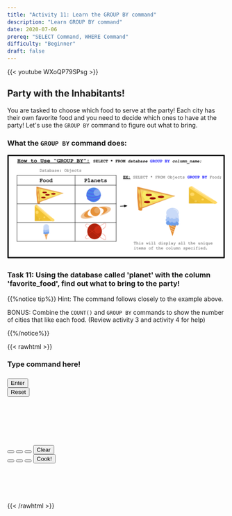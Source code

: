 ```yaml
---
title: "Activity 11: Learn the GROUP BY command"
description: "Learn GROUP BY command"
date: 2020-07-06
prereq: "SELECT Command, WHERE Command"
difficulty: "Beginner"
draft: false
---
```

<!-- Links for javascript and CSS needed for drop down logic -->
<link rel="stylesheet" href="../default/_default.css" type="text/css"></link>
<link rel="stylesheet" href="../default/_type.css" type="text/css"></link>
<script type="text/javascript" src="../default/_default.js"></script>
<script type="text/javascript" src="../default/_type.js"></script>
<script type="text/javascript" src="../default/alasql.js"></script>
<script type="text/javascript" src="../default/db.js"></script>
<link rel="stylesheet" href="_activity11.css" type="text/css"></link>
<script type="text/javascript" src="_activity11.js"></script>

{{< youtube WXoQP79SPsg >}}

## Party with the Inhabitants! 

You are tasked to choose which food to serve at the party! Each city has their own favorite food and you need to decide which ones to have at the party! Let's use the `GROUP BY` command to figure out what to bring.

### What the `GROUP BY` command does:

![Explain](assets/group.png)

### Task 11: Using the database called 'planet' with the column 'favorite_food', find out what to bring to the party!
{{%notice tip%}}
Hint: The command follows closely to the example above.

BONUS: Combine the `COUNT()` and `GROUP BY` commands to show the number of cities that like each food.
(Review activity 3 and activity 4 for help)

{{%/notice%}}

{{< rawhtml >}}
<div class="terminal_div" id="terminal_div">
    <div class = "outer">
      <h3 id = "commands" contenteditable="true" onclick="placeholder()">Type command here!</h3>
    </div>
    <div class = "prev">
      <h3 id = "prev"></h3>
    </div>
    <div style="clear: both;"></div> 
    <button class="button button1" onclick="sql()"> Enter </button>
    <div style="clear: both;"></div> 
    <button class = "button reset" onclick="reset()">Reset</button>
  </div>
  <div style="clear: both;"></div> 
  <h1 class="error" id="sqlcommand" style="visibility:hidden"><strong>ERROR INVALID INPUT></strong></h1>
  <table id="table">
    <tr></tr>
  </table>
  <h4 id="story"></h4>

<div class="vendor_div" id="vendor_div">
  <button class="button cake" id = "cake_button" onclick="highlight('cake_button')"></button>
  <button class="button ice_cream" id = "ic_button" onclick="highlight('ic_button')"></button> 
  <button class="button hot_dog" id = "hd_button" onclick="highlight('hd_button')"></button> 
  <button class="button vendor_reset" id = "vendor_reset" onclick="oven_reset()"> Clear </button> 
  <div style="clear: both;"></div>  
  <button class="button burger" id = "burger_button" onclick="highlight('burger_button')"></button>
  <button class="button pizza" id = "pizza_button" onclick="highlight('pizza_button')"></button>
  <button class="button taco" id = "taco_button" onclick="highlight('taco_button')"></button>
  <button class="button vendor_button" id = "vendor_button" onclick="confirm()"> Cook! </button>  
  <div style="clear: both;"></div> 
</div>

<br>

<h4 id="plot" style="visibility:hidden"> You did it Space Cadet! Now the inhabitants can finally begin the party! </h4> 

<!-- Tells User to continue mission -->
<div class="resume_plot" id="resume_plot" style="visibility:hidden">
  <div class="alert">
    <span id="check">&#10003;</span>
    You've completed the task! Continue to the next mission!
  </div>
</div>
{{< /rawhtml >}}

